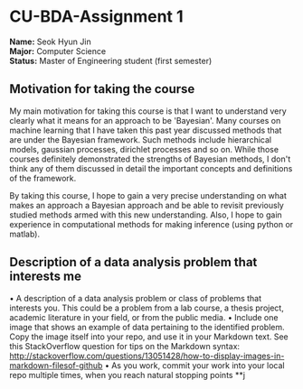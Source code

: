 # CU-BDA-Assignment 1

**Name:** Seok Hyun Jin  
**Major:** Computer Science  
**Status:** Master of Engineering student (first semester)   

## Motivation for taking the course

My main motivation for taking this course is that I want to understand very clearly what it means
for an approach to be 'Bayesian'. Many courses on machine learning that I have
taken this past year discussed methods that are under the Bayesian framework. Such methods include hierarchical
models, gaussian processes, dirichlet processes and so on. While those courses definitely demonstrated
the strengths of Bayesian methods, I don't think any of them discussed in detail the important
concepts and definitions of the framework.  

By taking this course, I hope to gain a very precise understanding on what makes an approach a Bayesian approach
and be able to revisit previously studied methods armed with this new understanding. Also, I hope to gain
experience in computational methods for making inference (using python or matlab).

## Description of a data analysis problem that interests me


• A description of a data analysis problem or class of problems that interests you. This could be a problem
from a lab course, a thesis project, academic literature in your field, or from the public media.
• Include one image that shows an example of data pertaining to the identified problem. Copy the image
itself into your repo, and use it in your Markdown text. See this StackOverflow question for tips on the
Markdown syntax: http://stackoverflow.com/questions/13051428/how-to-display-images-in-markdown-filesof-github
• As you work, commit your work into your local repo multiple times, when you reach natural stopping points
**j
